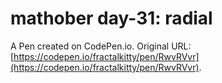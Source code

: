 # mathober day-31: radial

A Pen created on CodePen.io. Original URL: [https://codepen.io/fractalkitty/pen/RwvRVvr](https://codepen.io/fractalkitty/pen/RwvRVvr).

